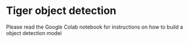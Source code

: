 # Tiger object detection
Please read the Google Colab notebook for instructions on how to build a object detection model
